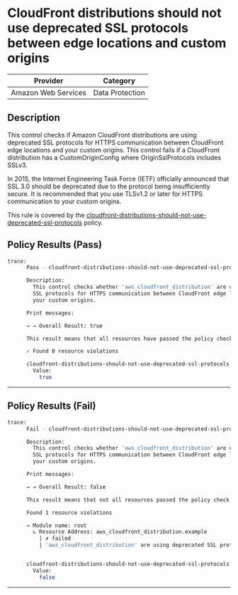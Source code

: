 # CloudFront distributions should not use deprecated SSL protocols between edge locations and custom origins

| Provider            | Category        |
|---------------------|-----------------|
| Amazon Web Services | Data Protection |

## Description

This control checks if Amazon CloudFront distributions are using deprecated SSL protocols for HTTPS communication between CloudFront edge locations and your custom origins. This control fails if a CloudFront distribution has a CustomOriginConfig where OriginSslProtocols includes SSLv3.

In 2015, the Internet Engineering Task Force (IETF) officially announced that SSL 3.0 should be deprecated due to the protocol being insufficiently secure. It is recommended that you use TLSv1.2 or later for HTTPS communication to your custom origins.

This rule is covered by the [cloudfront-distributions-should-not-use-deprecated-ssl-protocols](../../policies/cloudfront-distributions-should-not-use-deprecated-ssl-protocols.sentinel) policy.

## Policy Results (Pass)
```bash
trace:
      Pass - cloudfront-distributions-should-not-use-deprecated-ssl-protocols.sentinel

      Description:
        This control checks whether 'aws_cloudfront_distribution' are using deprecated
        SSL protocols for HTTPS communication between CloudFront edge locations and
        your custom origins.

      Print messages:

      → → Overall Result: true

      This result means that all resources have passed the policy check for the policy cloudfront-distributions-should-not-use-deprecated-ssl-protocols.

      ✓ Found 0 resource violations

      cloudfront-distributions-should-not-use-deprecated-ssl-protocols.sentinel:51:1 - Rule "main"
        Value:
          true
```

---

## Policy Results (Fail)
```bash
trace:
      Fail - cloudfront-distributions-should-not-use-deprecated-ssl-protocols.sentinel

      Description:
        This control checks whether 'aws_cloudfront_distribution' are using deprecated
        SSL protocols for HTTPS communication between CloudFront edge locations and
        your custom origins.

      Print messages:

      → → Overall Result: false

      This result means that not all resources passed the policy check and the protected behavior is not allowed for the policy cloudfront-distributions-should-not-use-deprecated-ssl-protocols.

      Found 1 resource violations

      → Module name: root
        ↳ Resource Address: aws_cloudfront_distribution.example
          | ✗ failed
          | 'aws_cloudfront_distribution' are using deprecated SSL protocols for HTTPS communication between CloudFront edge locations and your custom origins. Refer to https://docs.aws.amazon.com/securityhub/latest/userguide/cloudfront-controls.html#cloudfront-10 for more details.


      cloudfront-distributions-should-not-use-deprecated-ssl-protocols.sentinel:51:1 - Rule "main"
        Value:
          false
```

---